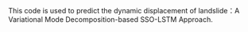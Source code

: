 This code is used to predict the dynamic displacement of landslide：A Variational Mode Decomposition-based SSO-LSTM Approach.
